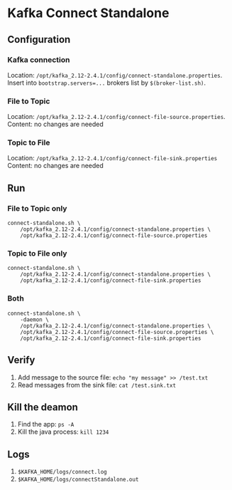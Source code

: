 # Kafka Connect Standalone

## Configuration
### Kafka connection
Location: `/opt/kafka_2.12-2.4.1/config/connect-standalone.properties`.
Insert into `bootstrap.servers=...` brokers list by `$(broker-list.sh)`.
### File to Topic
Location: `/opt/kafka_2.12-2.4.1/config/connect-file-source.properties`.
Content: no changes are needed
### Topic to File
Location: `/opt/kafka_2.12-2.4.1/config/connect-file-sink.properties`
Content: no changes are needed

## Run
### File to Topic only
```
connect-standalone.sh \
	/opt/kafka_2.12-2.4.1/config/connect-standalone.properties \
	/opt/kafka_2.12-2.4.1/config/connect-file-source.properties
```
### Topic to File only
```
connect-standalone.sh \
	/opt/kafka_2.12-2.4.1/config/connect-standalone.properties \
	/opt/kafka_2.12-2.4.1/config/connect-file-sink.properties
```
### Both
```
connect-standalone.sh \
	-daemon \
	/opt/kafka_2.12-2.4.1/config/connect-standalone.properties \
	/opt/kafka_2.12-2.4.1/config/connect-file-source.properties \
	/opt/kafka_2.12-2.4.1/config/connect-file-sink.properties
```

## Verify
1. Add message to the source file: `echo "my message" >> /test.txt`
2. Read messages from the sink file: `cat /test.sink.txt`

## Kill the deamon
1. Find the app: `ps -A`
2. Kill the java process: `kill 1234`

## Logs
1. `$KAFKA_HOME/logs/connect.log`
2. `$KAFKA_HOME/logs/connectStandalone.out`